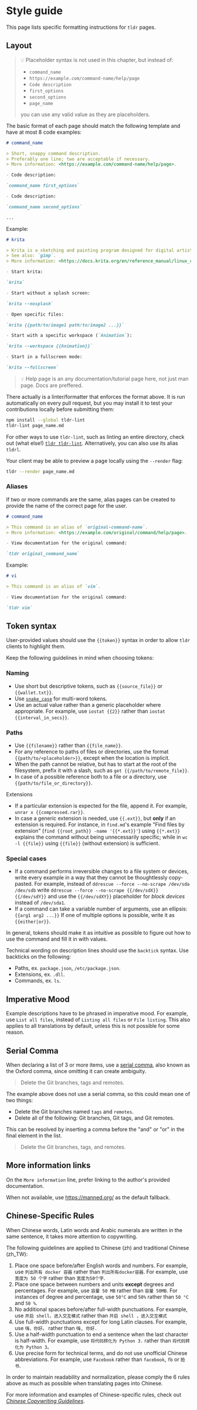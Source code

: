 # Style guide

This page lists specific formatting instructions for `tldr` pages.

## Layout

> :bulb: Placeholder syntax is not used in this chapter, but instead of:
> - `command_name`
> - `https://example.com/command-name/help/page`
> - `Code description`
> - `first_options`
> - `second_options`
> - `page_name`
>
> you can use any valid value as they are placeholders.

The basic format of each page should match the following template and have at most 8 code examples:

```md
# command_name

> Short, snappy command description.
> Preferably one line; two are acceptable if necessary.
> More information: <https://example.com/command-name/help/page>.

- Code description:

`command_name first_options`

- Code description:

`command_name second_options`

...
```

Example:

```md
# krita

> Krita is a sketching and painting program designed for digital artists.
> See also: `gimp`.
> More information: <https://docs.krita.org/en/reference_manual/linux_command_line.html>.

- Start krita:

`krita`

- Start without a splash screen:

`krita --nosplash`

- Open specific files:

`krita {{path/to/image1 path/to/image2 ...}}`

- Start with a specific workspace (`Animation`):

`krita --workspace {{Animation}}`

- Start in a fullscreen mode:

`krita --fullscreen`
```

> :bulb: Help page is an any documentation/tutorial page here, not just man page.
> Docs are preffered.

There actually is a linter/formatter that enforces the format above.
It is run automatically on every pull request,
but you may install it to test your contributions locally before submitting them:

```sh
npm install --global tldr-lint
tldr-lint page_name.md
```

For other ways to use `tldr-lint`, such as linting an entire directory, check out (what else!)
[`tldr tldr-lint`](https://github.com/tldr-pages/tldr/blob/main/pages/common/tldr-lint.md). Alternatively, you can also use its alias `tldrl`.

Your client may be able to preview a page locally using the `--render` flag:

```sh
tldr --render page_name.md
```

### Aliases

If two or more commands are the same, alias pages can be created to provide the name of the correct page for the user.

```md
# command_name

> This command is an alias of `original-command-name`.
> More information: <https://example.com/original/command/help/page>.

- View documentation for the original command:

`tldr original_command_name`
```

Example:

```md
# vi

> This command is an alias of `vim`.

- View documentation for the original command:

`tldr vim`
```

## Token syntax

User-provided values should use the `{{token}}` syntax
in order to allow `tldr` clients to highlight them.

Keep the following guidelines in mind when choosing tokens:

### Naming
- Use short but descriptive tokens,
  such as `{{source_file}}` or `{{wallet.txt}}`.
- Use [`snake_case`](https://wikipedia.org/wiki/snake_case) for multi-word tokens.
- Use an actual value rather than a generic placeholder where appropriate.
  For example, use `iostat {{2}}` rather than `iostat {{interval_in_secs}}`.

### Paths
- Use `{{filename}}` rather than `{{file_name}}`.
- For any reference to paths of files or directories,
  use the format `{{path/to/<placeholder>}}`,
  except when the location is implicit.
- When the path cannot be relative,
  but has to start at the root of the filesystem,
  prefix it with a slash,
  such as `get {{/path/to/remote_file}}`.
- In case of a possible reference both to a file or a directory,
  use `{{path/to/file_or_directory}}`.

Extensions

- If a particular extension is expected for the file, append it.
  For example, `unrar x {{compressed.rar}}`.
- In case a generic extension is needed, use `{{.ext}}`, but **only** if an extension is required.
  For instance, in `find.md`'s example "Find files by extension" (`find {{root_path}} -name '{{*.ext}}'`)
  using `{{*.ext}}` explains the command without being unnecessarily specific;
  while in `wc -l {{file}}` using `{{file}}` (without extension) is sufficient.

### Special cases
- If a command performs irreversible changes to a file system or devices,
  write every example in a way that they cannot be thoughtlessly copy-pasted.
  For example, instead of `ddrescue --force --no-scrape /dev/sda /dev/sdb`
  write `ddrescue --force --no-scrape {{/dev/sdX}} {{/dev/sdY}}`
  and use the `{{/dev/sdXY}}` placeholder for *block devices* instead of `/dev/sda1`.
- If a command can take a variable number of arguments, use an ellipsis: `{{arg1 arg2 ...}}`
  If one of multiple options is possible, write it as `{{either|or}}`.

In general, tokens should make it as intuitive as possible
to figure out how to use the command and fill it in with values.

Technical wording on description lines should use the `backtick` syntax.
Use backticks on the following:

- Paths, ex. `package.json`, `/etc/package.json`.
- Extensions, ex. `.dll`.
- Commands, ex. `ls`.

## Imperative Mood

Example descriptions have to be phrased in imperative mood.
For example, use `List all files`, instead of `Listing all files` or `File listing`.
This also applies to all translations by default, unless this is not possible for some reason.

## Serial Comma

When declaring a list of 3 or more items,
use a [serial comma](https://en.wikipedia.org/wiki/Serial_comma),
also known as the Oxford comma,
since omitting it can create ambiguity.

> Delete the Git branches, tags and remotes.

The example above does not use a serial comma, so this could mean one of two things:
* Delete the Git branches named `tags` and `remotes`.
* Delete all of the following: Git branches, Git tags, and Git remotes.

This can be resolved by inserting a comma before the "and" or "or" in the final element in the list.

> Delete the Git branches, tags, and remotes.

## More information links

On the `More information` line, prefer linking to the author's provided documentation.

When not available, use <https://manned.org/> as the default fallback.

## Chinese-Specific Rules

When Chinese words, Latin words and Arabic numerals are written in the same sentence, it takes more attention to copywriting.

The following guidelines are applied to Chinese (zh) and traditional Chinese (zh_TW):

1. Place one space before/after English words and numbers.
   For example, use `列出所有 docker 容器` rather than `列出所有docker容器`.
   For example, use `宽度为 50 个字` rather than `宽度为50个字`.
2. Place one space between numbers and units **except** degrees and percentages.
   For example, use `容量 50 MB` rather than `容量 50MB`.
   For instances of degree and percentage, use `50°C` and `50%` rather than `50 °C` and `50 %`.
3. No additional spaces before/after full-width punctuations.
   For example, use `开启 shell，进入交互模式` rather than `开启 shell ，进入交互模式`
4. Use full-width punctuations except for long Latin clauses.
   For example, use `嗨，你好。` rather than `嗨, 你好.`
5. Use a half-width punctuation to end a sentence when the last character is half-width.
   For example, use `将代码转化为 Python 3.` rather than `将代码转化为 Python 3。`
6. Use precise form for technical terms, and do not use unofficial Chinese abbreviations.
   For example, use `Facebook` rather than `facebook`, `fb` or `脸书`.

In order to maintain readability and normalization, please comply the 6 rules above as much as possible when translating pages into Chinese.

For more information and examples of Chinese-specific rules, check out [*Chinese Copywriting Guidelines*](https://github.com/sparanoid/chinese-copywriting-guidelines/blob/master/README.en-US.md).
